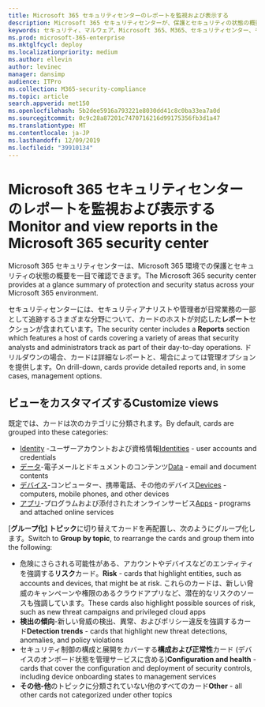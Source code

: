 ```yaml
---
title: Microsoft 365 セキュリティセンターのレポートを監視および表示する
description: Microsoft 365 セキュリティセンターが、保護とセキュリティの状態の概要を一目で確認できるようにする方法について説明します。
keywords: セキュリティ、マルウェア、Microsoft 365、M365、セキュリティセンター、モニター、レポート、状態
ms.prod: microsoft-365-enterprise
ms.mktglfcycl: deploy
ms.localizationpriority: medium
ms.author: ellevin
author: levinec
manager: dansimp
audience: ITPro
ms.collection: M365-security-compliance
ms.topic: article
search.appverid: met150
ms.openlocfilehash: 5b2dee5916a793221e8030dd41c8c0ba33ea7a0d
ms.sourcegitcommit: 0c9c28a87201c7470716216d99175356fb3d1a47
ms.translationtype: MT
ms.contentlocale: ja-JP
ms.lasthandoff: 12/09/2019
ms.locfileid: "39910134"
---
```

# <a name="monitor-and-view-reports-in-the-microsoft-365-security-center"></a><span data-ttu-id="24463-104">Microsoft 365 セキュリティセンターのレポートを監視および表示する</span><span class="sxs-lookup"><span data-stu-id="24463-104">Monitor and view reports in the Microsoft 365 security center</span></span>

<span data-ttu-id="24463-105">Microsoft 365 セキュリティセンターは、Microsoft 365 環境での保護とセキュリティの状態の概要を一目で確認できます。</span><span class="sxs-lookup"><span data-stu-id="24463-105">The Microsoft 365 security center provides at a glance summary of protection and security status across your Microsoft 365 environment.</span></span>

<span data-ttu-id="24463-106">セキュリティセンターには、セキュリティアナリストや管理者が日常業務の一部として追跡するさまざまな分野について、カードのホストが対応した**レポート**セクションが含まれています。</span><span class="sxs-lookup"><span data-stu-id="24463-106">The security center includes a **Reports** section which features a host of cards covering a variety of areas that security analysts and administrators track as part of their day-to-day operations.</span></span> <span data-ttu-id="24463-107">ドリルダウンの場合、カードは詳細なレポートと、場合によっては管理オプションを提供します。</span><span class="sxs-lookup"><span data-stu-id="24463-107">On drill-down, cards provide detailed reports and, in some cases, management options.</span></span>

## <a name="customize-views"></a><span data-ttu-id="24463-108">ビューをカスタマイズする</span><span class="sxs-lookup"><span data-stu-id="24463-108">Customize views</span></span>

<span data-ttu-id="24463-109">既定では、カードは次のカテゴリに分類されます。</span><span class="sxs-lookup"><span data-stu-id="24463-109">By default, cards are grouped into these categories:</span></span>
  
* <span data-ttu-id="24463-110">[Identity](monitor-and-report-identities.md) -ユーザーアカウントおよび資格情報</span><span class="sxs-lookup"><span data-stu-id="24463-110">[Identities](monitor-and-report-identities.md) - user accounts and credentials</span></span>
* <span data-ttu-id="24463-111">[データ](monitor-data.md)-電子メールとドキュメントのコンテンツ</span><span class="sxs-lookup"><span data-stu-id="24463-111">[Data](monitor-data.md) - email and document contents</span></span>
* <span data-ttu-id="24463-112">[デバイス](monitor-devices.md)-コンピューター、携帯電話、その他のデバイス</span><span class="sxs-lookup"><span data-stu-id="24463-112">[Devices](monitor-devices.md) - computers, mobile phones, and other devices</span></span>
* <span data-ttu-id="24463-113">[アプリ](monitor-apps.md)-プログラムおよび添付されたオンラインサービス</span><span class="sxs-lookup"><span data-stu-id="24463-113">[Apps](monitor-apps.md) - programs and attached online services</span></span>

<span data-ttu-id="24463-114">[**グループ化] トピック**に切り替えてカードを再配置し、次のようにグループ化します。</span><span class="sxs-lookup"><span data-stu-id="24463-114">Switch to **Group by topic**, to rearrange the cards and group them into the following:</span></span>

* <span data-ttu-id="24463-115">危険にさらされる可能性がある、アカウントやデバイスなどのエンティティを強調する**リスク**カード。</span><span class="sxs-lookup"><span data-stu-id="24463-115">**Risk** - cards that highlight entities, such as accounts and devices, that might be at risk.</span></span> <span data-ttu-id="24463-116">これらのカードは、新しい脅威のキャンペーンや権限のあるクラウドアプリなど、潜在的なリスクのソースも強調しています。</span><span class="sxs-lookup"><span data-stu-id="24463-116">These cards also highlight possible sources of risk, such as new threat campaigns and privileged cloud apps</span></span>  
* <span data-ttu-id="24463-117">**検出の傾向**-新しい脅威の検出、異常、およびポリシー違反を強調するカード</span><span class="sxs-lookup"><span data-stu-id="24463-117">**Detection trends** - cards that highlight new threat detections, anomalies, and policy violations</span></span>
* <span data-ttu-id="24463-118">セキュリティ制御の構成と展開をカバーする**構成および正常性**カード (デバイスのオンボード状態を管理サービスに含める)</span><span class="sxs-lookup"><span data-stu-id="24463-118">**Configuration and health** - cards that cover the configuration and deployment of security controls, including device onboarding states to management services</span></span>
* <span data-ttu-id="24463-119">**その他-他**のトピックに分類されていない他のすべてのカード</span><span class="sxs-lookup"><span data-stu-id="24463-119">**Other** - all other cards not categorized under other topics</span></span>
